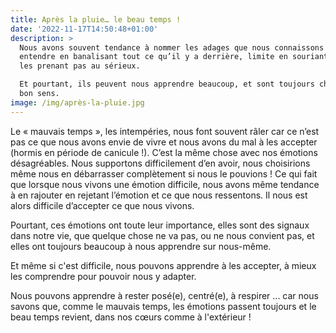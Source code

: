 ```yaml
---
title: Après la pluie… le beau temps !
date: '2022-11-17T14:50:48+01:00'
description: >
  Nous avons souvent tendance à nommer les adages que nous connaissons ou à les
  entendre en banalisant tout ce qu’il y a derrière, limite en souriant et en ne
  les prenant pas au sérieux. 

  Et pourtant, ils peuvent nous apprendre beaucoup, et sont toujours chargés de
  bon sens.
image: /img/après-la-pluie.jpg
---
```

Le « mauvais temps », les intempéries, nous font souvent râler car ce n’est pas ce que nous avons envie de vivre et nous avons du mal à les accepter (hormis en période de canicule !). C’est la même chose avec nos émotions désagréables. Nous supportons difficilement d’en avoir, nous choisirions même nous en débarrasser complètement si nous le pouvions ! Ce qui fait que lorsque nous vivons une émotion difficile, nous avons même tendance à en rajouter en rejetant l’émotion et ce que nous ressentons. Il nous est alors difficile d’accepter ce que nous vivons.

Pourtant, ces émotions ont toute leur importance, elles sont des signaux dans notre vie, que quelque chose ne va pas, ou ne nous convient pas, et elles ont toujours beaucoup à nous apprendre sur nous-même. 

Et même si c'est difficile, nous pouvons apprendre à les accepter, à mieux les comprendre pour pouvoir nous y adapter.

Nous pouvons apprendre à rester posé(e), centré(e), à respirer ... car nous savons que, comme le mauvais temps, les émotions passent toujours et le beau temps revient, dans nos cœurs comme à l'extérieur !
